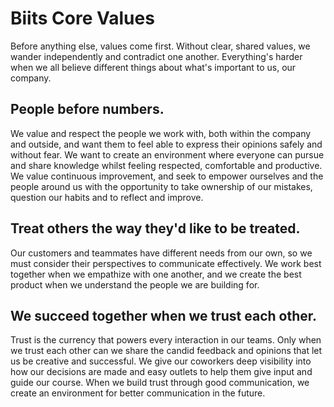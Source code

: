 # Biits Core Values

Before anything else, values come first. Without clear, shared values, we wander independently and contradict one another. Everything's harder when we all believe different things about what's important to us, our company.

## People before numbers.

We value and respect the people we work with, both within the company and outside, and want them to feel able to express their opinions safely and without fear. We want to create an environment where everyone can pursue and share knowledge whilst feeling respected, comfortable and productive. We value continuous improvement, and seek to empower ourselves and the people around us with the opportunity to take ownership of our mistakes, question our habits and to reflect and improve.

## Treat others the way they'd like to be treated.

Our customers and teammates have different needs from our own, so we must consider their perspectives to communicate effectively. We work best together when we empathize with one another, and we create the best product when we understand the people we are building for.

## We succeed together when we trust each other.

Trust is the currency that powers every interaction in our teams. Only when we trust each other can we share the candid feedback and opinions that let us be creative and successful. We give our coworkers deep visibility into how our decisions are made and easy outlets to help them give input and guide our course. When we build trust through good communication, we create an environment for better communication in the future.
